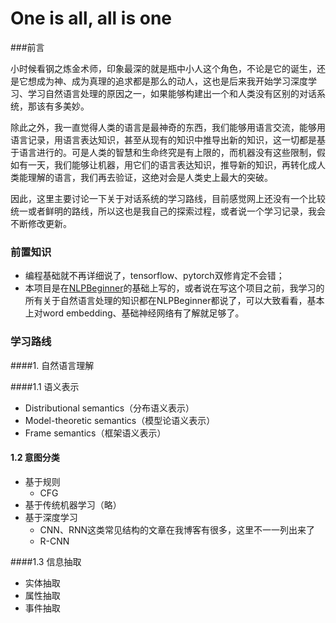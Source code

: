 # One is all, all is one
###前言

小时候看钢之炼金术师，印象最深的就是瓶中小人这个角色，不论是它的诞生，还是它想成为神、成为真理的追求都是那么的动人，这也是后来我开始学习深度学习、学习自然语言处理的原因之一，如果能够构建出一个和人类没有区别的对话系统，那该有多美妙。

除此之外，我一直觉得人类的语言是最神奇的东西，我们能够用语言交流，能够用语言记录，用语言表达知识，甚至从现有的知识中推导出新的知识，这一切都是基于语言进行的。可是人类的智慧和生命终究是有上限的，而机器没有这些限制，假如有一天，我们能够让机器，用它们的语言表达知识，推导新的知识，再转化成人类能理解的语言，我们再去验证，这绝对会是人类史上最大的突破。

因此，这里主要讨论一下关于对话系统的学习路线，目前感觉网上还没有一个比较统一或者鲜明的路线，所以这也是我自己的探索过程，或者说一个学习记录，我会不断修改更新。



### 前置知识

* 编程基础就不再详细说了，tensorflow、pytorch双修肯定不会错；
* 本项目是在[NLPBeginner]("https://github.com/JesseYule/NLPBeginner")的基础上写的，或者说在写这个项目之前，我学习的所有关于自然语言处理的知识都在NLPBeginner都说了，可以大致看看，基本上对word embedding、基础神经网络有了解就足够了。



### 学习路线

####1. 自然语言理解

####1.1 语义表示

* Distributional semantics（分布语义表示）
* Model-theoretic semantics（模型论语义表示）
* Frame semantics（框架语义表示）

#### 1.2 意图分类

* 基于规则
  * CFG
* 基于传统机器学习（略）
* 基于深度学习
  * CNN、RNN这类常见结构的文章在我博客有很多，这里不一一列出来了
  * R-CNN

####1.3 信息抽取

* 实体抽取
* 属性抽取
* 事件抽取